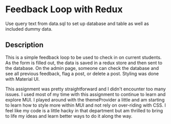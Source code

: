 # Feedback Loop with Redux #


Use query text from data.sql to set up database and table as well as included dummy data.

## Description

This is a simple feedback loop to be used to check in on current students. As the form is filled out, the data is saved in a redux store and then sent to the database. On the admin page, someone can check the database and see all previous feedback, flag a post, or delete a post. Styling was done with Material UI. 

This assignment was pretty straightforward and I didn't encounter too many issues. I used most of my time with this assignment to continue to learn and explore MUI. I played around with the themeProvider a little and am starting to learn how to style more within MUI and not rely on over-riding with CSS. I feel like my code is a little hacky in that department but am thrilled to bring to life my ideas and learn better ways to do it along the way. 

